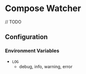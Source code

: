 # Compose Watcher

// TODO

## Configuration

### Environment Variables

- `LOG`
  - debug, info, warning, error
